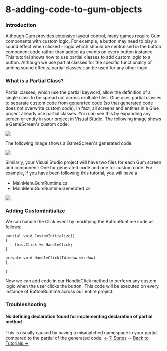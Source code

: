 # 8-adding-code-to-gum-objects

### Introduction

Although Gum provides extensive layout control, many games require Gum components with custom logic. For example, a button may need to play a sound effect when clicked - logic which should be centralised in the button component code rather than added as events on every button instance. This tutorial shows how to use partial classes to add custom logic to a button. Although we use partial classes for the specific functionality of adding sound effects, partial classes can be used for any other logic.

### What is a Partial Class?

Partial classes, which use the partial keyword, allow the definition of a single class to be spread out across multiple files. Glue uses partial classes to separate custom code from generated code (so that generated code does not overwrite custom code). In fact, all screens and entities in a Glue project already use partial classes. You can see this by expanding any screen or entity in your project in Visual Studio. The following image shows a GameScreen's custom code:

![](../../media/2017-03-img\_58cfeb9a17f5e.png)

The following image shows a GameScreen's generated code:

![](../../media/2017-03-img\_58cfee3498a7b.png)

Similarly, your Visual Studio project will have two files for each Gum screen and component: One for generated code and one for custom code. For example, if you have been following this tutorial, you will have a

* MainMenuGumRuntime.cs
* MainMenuGumRuntime.Generated.cs

![](../../media/2019-03-img\_5c78c5ff4febe.png)

### Adding CustomInitialize

We can handle the Click event by modifying the ButtonRuntime code as follows:

```lang:c#
partial void CustomInitialize()
{
    this.Click += HandleClick;
}

private void HandleClick(IWindow window)
{

}
```

Now we can add code in our HandleClick method to perform any custom logic when the user clicks the button. This code will be executed on every instance of ButtonRuntime across our entire project.

### Troubleshooting

#### No defining declaration found for implementing declaration of partial method

This is usually caused by having a mismatched namespace in your partial compared to the partial of the generated code. [<- 7. States](tutorials-gum-states.md) -- [Back to Tutorials ->](../../documentation/tutorials.md)

